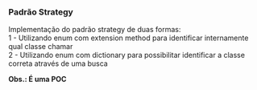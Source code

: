 ### Padrão Strategy

Implementação do padrão strategy de duas formas:<br>
1 - Utilizando enum com extension method para identificar internamente qual classe chamar<br>
2 - Utilizando enum com dictionary para possibilitar identificar a classe correta através de uma busca

<b>Obs.: É uma POC</b> 
